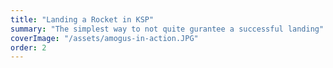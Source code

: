 ```yaml
---
title: "Landing a Rocket in KSP"
summary: "The simplest way to not quite gurantee a successful landing"
coverImage: "/assets/amogus-in-action.JPG"
order: 2
---
```


